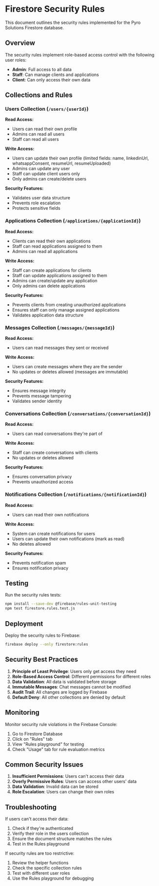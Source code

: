 # Firestore Security Rules

This document outlines the security rules implemented for the Pyro Solutions Firestore database.

## Overview

The security rules implement role-based access control with the following user roles:
- **Admin**: Full access to all data
- **Staff**: Can manage clients and applications
- **Client**: Can only access their own data

## Collections and Rules

### Users Collection (`/users/{userId}`)

**Read Access:**
- Users can read their own profile
- Admins can read all users
- Staff can read all users

**Write Access:**
- Users can update their own profile (limited fields: name, linkedinUrl, whatsappConsent, resumeUrl, resumeUploaded)
- Admins can update any user
- Staff can update client users only
- Only admins can create/delete users

**Security Features:**
- Validates user data structure
- Prevents role escalation
- Protects sensitive fields

### Applications Collection (`/applications/{applicationId}`)

**Read Access:**
- Clients can read their own applications
- Staff can read applications assigned to them
- Admins can read all applications

**Write Access:**
- Staff can create applications for clients
- Staff can update applications assigned to them
- Admins can create/update any application
- Only admins can delete applications

**Security Features:**
- Prevents clients from creating unauthorized applications
- Ensures staff can only manage assigned applications
- Validates application data structure

### Messages Collection (`/messages/{messageId}`)

**Read Access:**
- Users can read messages they sent or received

**Write Access:**
- Users can create messages where they are the sender
- No updates or deletes allowed (messages are immutable)

**Security Features:**
- Ensures message integrity
- Prevents message tampering
- Validates sender identity

### Conversations Collection (`/conversations/{conversationId}`)

**Read Access:**
- Users can read conversations they're part of

**Write Access:**
- Staff can create conversations with clients
- No updates or deletes allowed

**Security Features:**
- Ensures conversation privacy
- Prevents unauthorized access

### Notifications Collection (`/notifications/{notificationId}`)

**Read Access:**
- Users can read their own notifications

**Write Access:**
- System can create notifications for users
- Users can update their own notifications (mark as read)
- No deletes allowed

**Security Features:**
- Prevents notification spam
- Ensures notification privacy

## Testing

Run the security rules tests:

```bash
npm install --save-dev @firebase/rules-unit-testing
npm test firestore.rules.test.js
```

## Deployment

Deploy the security rules to Firebase:

```bash
firebase deploy --only firestore:rules
```

## Security Best Practices

1. **Principle of Least Privilege**: Users only get access they need
2. **Role-Based Access Control**: Different permissions for different roles
3. **Data Validation**: All data is validated before storage
4. **Immutable Messages**: Chat messages cannot be modified
5. **Audit Trail**: All changes are logged by Firebase
6. **Default Deny**: All other collections are denied by default

## Monitoring

Monitor security rule violations in the Firebase Console:
1. Go to Firestore Database
2. Click on "Rules" tab
3. View "Rules playground" for testing
4. Check "Usage" tab for rule evaluation metrics

## Common Security Issues

1. **Insufficient Permissions**: Users can't access their data
2. **Overly Permissive Rules**: Users can access other users' data
3. **Data Validation**: Invalid data can be stored
4. **Role Escalation**: Users can change their own roles

## Troubleshooting

If users can't access their data:
1. Check if they're authenticated
2. Verify their role in the users collection
3. Ensure the document structure matches the rules
4. Test in the Rules playground

If security rules are too restrictive:
1. Review the helper functions
2. Check the specific collection rules
3. Test with different user roles
4. Use the Rules playground for debugging
